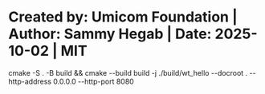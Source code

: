 # Created by: Umicom Foundation | Author: Sammy Hegab | Date: 2025-10-02 | MIT
cmake -S . -B build && cmake --build build -j
./build/wt_hello --docroot . --http-address 0.0.0.0 --http-port 8080
